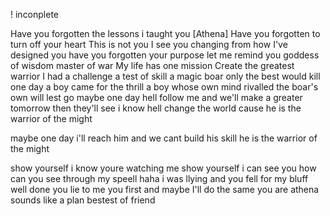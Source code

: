 ! inconplete

Have you forgotten the lessons i taught you
[Athena]
Have you forgotten to turn off your heart
This is not you
I see you changing from how I've designed you
have you forgotten your purpose let me remind you
goddess of wisdom
master of war
My life has one mission
Create the greatest warrior
I had a challenge a test of skill
a magic boar only the best would kill
one day a boy came for the thrill
a boy whose own mind rivalled the boar's own will
lest go
maybe one day hell follow me
and we'll make a greater tomorrow
then they'll see
i know hell change the world cause 
he is the warrior of the might

maybe one day i'll reach him
and we cant build his skill
he is the warrior of the might

show yourself
i know youre watching me
show yourself
i can see you
how can you see through my speell
haha i was llying and you fell for my bluff
well done you lie to me 
you first and maybe I'll do the same
you are athena 
sounds like a plan bestest of friend
